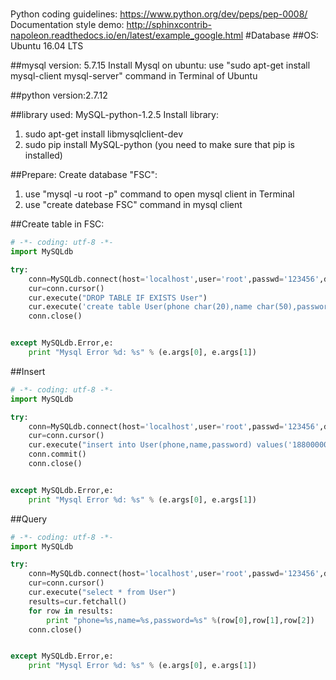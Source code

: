 #
Python coding guidelines: https://www.python.org/dev/peps/pep-0008/
Documentation style demo: http://sphinxcontrib-napoleon.readthedocs.io/en/latest/example_google.html
#Database
##OS: Ubuntu 16.04 LTS

##mysql version: 5.7.15
Install Mysql on ubuntu: 
  use "sudo apt-get install mysql-client mysql-server" command in Terminal of Ubuntu

##python version:2.7.12

##library used: MySQL-python-1.2.5
Install library: 
   1) sudo apt-get install libmysqlclient-dev
   2) sudo pip install MySQL-python  (you need to make sure that pip is installed)

##Prepare:
Create database "FSC":
  1) use "mysql -u root -p" command to open mysql client in Terminal
  2) use "create datebase FSC" command in mysql client
  
##Create table in FSC:
```python
# -*- coding: utf-8 -*-
import MySQLdb

try:
    conn=MySQLdb.connect(host='localhost',user='root',passwd='123456',db='FSC',port=3306)
    cur=conn.cursor()
    cur.execute("DROP TABLE IF EXISTS User")
    cur.execute('create table User(phone char(20),name char(50),password char(50),PRIMARY KEY(phone)) CHARACTER SET = utf8')
    conn.close()


except MySQLdb.Error,e:
    print "Mysql Error %d: %s" % (e.args[0], e.args[1])
```

##Insert
```python
# -*- coding: utf-8 -*-
import MySQLdb

try:
    conn=MySQLdb.connect(host='localhost',user='root',passwd='123456',db='FSC',port=3306)
    cur=conn.cursor()
    cur.execute("insert into User(phone,name,password) values('18800000000','test','test')")
    conn.commit()
    conn.close()


except MySQLdb.Error,e:
    print "Mysql Error %d: %s" % (e.args[0], e.args[1])
```

##Query
```python
# -*- coding: utf-8 -*-
import MySQLdb

try:
    conn=MySQLdb.connect(host='localhost',user='root',passwd='123456',db='FSC',port=3306)
    cur=conn.cursor()
    cur.execute("select * from User")
    results=cur.fetchall()
    for row in results:
        print "phone=%s,name=%s,password=%s" %(row[0],row[1],row[2])
    conn.close()


except MySQLdb.Error,e:
    print "Mysql Error %d: %s" % (e.args[0], e.args[1])
```
